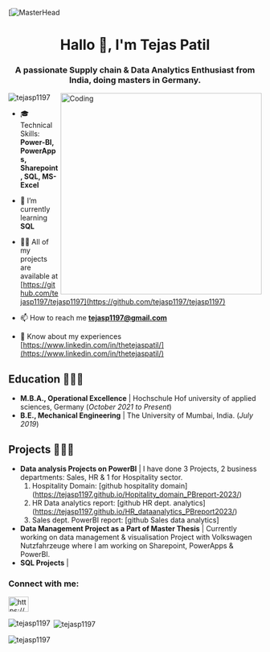 [![MasterHead](https://itchronicles.com/wp-content/uploads/2023/08/blockchain-Supply-Chain-1024x683.jpg.webp](https://tejasp1197.io))
<h1 align="center"> Hallo 👋, I'm Tejas Patil</h1>
<h3 align="center">A passionate Supply chain & Data Analytics Enthusiast from India, doing masters in Germany.</h3>
<img align="right" alt="Coding" width="400" src="https://indoanalytica.com/static/images/data-science-2.gif">

<p align="left"> <img src="https://komarev.com/ghpvc/?username=tejasp1197&label=Profile%20views&color=0e75b6&style=flat" alt="tejasp1197" /> </p>

- 🎓 Technical Skills: **Power-BI, PowerApps, Sharepoint, SQL, MS-Excel**

- 🌱 I’m currently learning **SQL**

- 👨‍💻 All of my projects are available at [https://github.com/tejasp1197/tejasp1197](https://github.com/tejasp1197/tejasp1197)

- 📫 How to reach me **tejasp1197@gmail.com**

- 📄 Know about my experiences [https://www.linkedin.com/in/thetejaspatil/](https://www.linkedin.com/in/thetejaspatil/)



## Education 👨🏼‍🎓					       		
- **M.B.A., Operational Excellence**	| Hochschule Hof university of applied sciences, Germany (_October 2021 to Present_)	 			        		
- **B.E., Mechanical Engineering** | The University of Mumbai, India. (_July 2019_)

## Projects 👨🏼‍💻					       		
- **Data analysis Projects on PowerBI**	| I have done 3 Projects, 2 business departments: Sales, HR & 1 for Hospitality sector.
  1. Hospitality Domain: [github hospitality domain] (https://tejasp1197.github.io/Hopitality_domain_PBreport-2023/)
  2. HR Data analytics report: [github HR dept. analytics] (https://tejasp1197.github.io/HR_dataanalytics_PBreport2023/)
  3. Sales dept. PowerBI report: [github Sales data analytics] 
- **Data Management Project as a Part of Master Thesis** | Currently working on data management & visualisation Project with Volkswagen Nutzfahrzeuge where I am working on Sharepoint, PowerApps & PowerBI.
- **SQL Projects** | 


<h3 align="left">Connect with me:</h3>
<p align="left">
<a href="https://linkedin.com/in/https://www.linkedin.com/in/thetejaspatil/" target="blank"><img align="center" src="https://raw.githubusercontent.com/rahuldkjain/github-profile-readme-generator/master/src/images/icons/Social/linked-in-alt.svg" alt="https://www.linkedin.com/in/thetejaspatil/" height="30" width="40" /></a>
</p>

<p><img align="left" src="https://github-readme-stats.vercel.app/api/top-langs?username=tejasp1197&show_icons=true&locale=en&layout=compact" alt="tejasp1197" /></p>

<p>&nbsp;<img align="center" src="https://github-readme-stats.vercel.app/api?username=tejasp1197&show_icons=true&locale=en" alt="tejasp1197" /></p>

<p><img align="center" src="https://github-readme-streak-stats.herokuapp.com/?user=tejasp1197&" alt="tejasp1197" /></p>

